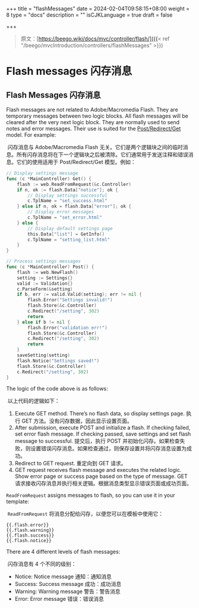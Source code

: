 +++
title = "flashMessages"
date = 2024-02-04T09:58:15+08:00
weight = 8
type = "docs"
description = ""
isCJKLanguage = true
draft = false

+++

> 原文：[https://beego.wiki/docs/mvc/controller/flash/]({{< ref "/beego/mvcIntroduction/controllers/flashMessages" >}})

# Flash messages 闪存消息



## Flash Messages 闪存消息

Flash messages are not related to Adobe/Macromedia Flash. They are temporary messages between two logic blocks. All flash messages will be cleared after the very next logic block. They are normally used to send notes and error messages. Their use is suited for the [Post/Redirect/Get](http://en.wikipedia.org/wiki/Post/Redirect/Get) model. For example:

​	闪存消息与 Adobe/Macromedia Flash 无关。它们是两个逻辑块之间的临时消息。所有闪存消息将在下一个逻辑块之后被清除。它们通常用于发送注释和错误消息。它们的使用适用于 Post/Redirect/Get 模型。例如：

```go
// Display settings message
func (c *MainController) Get() {
    flash := web.ReadFromRequest(&c.Controller)
    if n, ok := flash.Data["notice"]; ok {
        // Display settings successful
        c.TplName = "set_success.html"
    } else if n, ok = flash.Data["error"]; ok {
        // Display error messages
        c.TplName = "set_error.html"
    } else {
        // Display default settings page
        this.Data["list"] = GetInfo()
        c.TplName = "setting_list.html"
    }
}

// Process settings messages
func (c *MainController) Post() {
    flash := web.NewFlash()
    setting := Settings{}
    valid := Validation{}
    c.ParseForm(&setting)
    if b, err := valid.Valid(setting); err != nil {
        flash.Error("Settings invalid!")
        flash.Store(&c.Controller)
        c.Redirect("/setting", 302)
        return
    } else if b != nil {
        flash.Error("validation err!")
        flash.Store(&c.Controller)
        c.Redirect("/setting", 302)
        return
    }
    saveSetting(setting)
    flash.Notice("Settings saved!")
    flash.Store(&c.Controller)
    c.Redirect("/setting", 302)
}
```

The logic of the code above is as follows:

​	以上代码的逻辑如下：

1. Execute GET method. There’s no flash data, so display settings page.
   执行 GET 方法。没有闪存数据，因此显示设置页面。
2. After submission, execute POST and initialize a flash. If checking failed, set error flash message. If checking passed, save settings and set flash message to successful.
   提交后，执行 POST 并初始化闪存。如果检查失败，则设置错误闪存消息。如果检查通过，则保存设置并将闪存消息设置为成功。
3. Redirect to GET request.
   重定向到 GET 请求。
4. GET request receives flash message and executes the related logic. Show error page or success page based on the type of message.
   GET 请求接收闪存消息并执行相关逻辑。根据消息类型显示错误页面或成功页面。

`ReadFromRequest` assigns messages to flash, so you can use it in your template:

​	 `ReadFromRequest` 将消息分配给闪存，以便您可以在模板中使用它：

```
{{.flash.error}}
{{.flash.warning}}
{{.flash.success}}
{{.flash.notice}}
```

There are 4 different levels of flash messages:

​	闪存消息有 4 个不同的级别：

- Notice: Notice message
  通知：通知消息
- Success: Success message
  成功：成功消息
- Warning: Warning message
  警告：警告消息
- Error: Error message
  错误：错误消息
